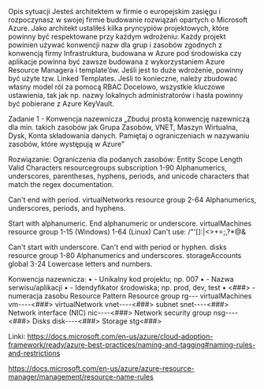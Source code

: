 Opis sytuacji 
Jesteś architektem w firmie o europejskim zasięgu i rozpoczynasz w swojej firmie budowanie rozwiązań opartych o Microsoft Azure. 
Jako architekt ustaliłeś kilka pryncypiów projektowych, które powinny być respektowane przy każdym wdrożeniu: 
Każdy projekt powinien używać konwencji nazw dla grup i zasobów zgodnych z konwencją firmy 
Infrastruktura, budowana w Azure pod środowiska czy aplikacje powinna być zawsze budowana z wykorzystaniem Azure Resource Managera i template’ów. Jeśli jest to duże wdrożenie, powinny być użyte tzw. Linked Templates. 
Jeśli to konieczne, należy zbudować własny model ról za pomocą RBAC 
Docelowo, wszystkie kluczowe ustawienia, tak jak np. nazwy lokalnych administratorów i hasła powinny być pobierane z Azure KeyVault.

Zadanie 1 - Konwencja nazewnicza 
 „Zbuduj prostą konwencję nazewniczą dla min. takich zasobów jak Grupa Zasobów, VNET, Maszyn Wirtualna, Dysk, Konta składowania danych. Pamiętaj o ograniczeniach w nazywaniu zasobów, które występują w Azure” 
  
Rozwiązanie: 
Ograniczenia dla podanych zasobów: 
Entity 
Scope 
Length 
Valid Characters 
resourcegroups 
subscription 
1-90 
Alphanumerics, underscores, parentheses, hyphens, periods, and unicode characters that match the regex documentation. 
 
Can't end with period. 
virtualNetworks 
resource group 
2-64 
Alphanumerics, underscores, periods, and hyphens. 
 
Start with alphanumeric. End alphanumeric or underscore. 
virtualMachines 
resource group 
1-15 (Windows) 
1-64 (Linux) 
Can't use: 
\/"'[]:|<>+=;,?*@& 
 
Can't start with underscore. Can't end with period or hyphen. 
disks 
resource group 
1-80 
Alphanumerics and underscores. 
storageAccounts 
global 
3-24 
Lowercase letters and numbers. 
 
 
Konwencja nazewnicza: 
• <project code> - Unikalny kod projektu; np. 007 
• <service name> - Nazwa serwisu/aplikacji 
• <environment> - Idendyfikator środowiska; np. prod, dev, test 
• <###> - numeracja zasobu 
Resource 
Pattern 
Resource group 
rg-<project code>-<service name>-<environment> 
virtualMachines 
vm-<project code>-<service name>-<environment>-<###> 
virtualNetwork 
vnet-<project code>-<service name>-<environment>-<###> 
subnet 
snet-<project code>-<service name>-<environment>-<###> 
Network interface (NIC) 
nic-<project code>-<service name>-<environment>-<###> 
Network security group 
nsg-<project code>-<service name>-<environment>-<###> 
Disks 
disk-<project code>-<service name>-<environment>-<###> 
Storage 
stg<project code><service name><environment><###> 
 
 
 
 
Linki: 
https://docs.microsoft.com/en-us/azure/cloud-adoption-framework/ready/azure-best-practices/naming-and-tagging#naming-rules-and-restrictions 
 
https://docs.microsoft.com/en-us/azure/azure-resource-manager/management/resource-name-rules 
  
